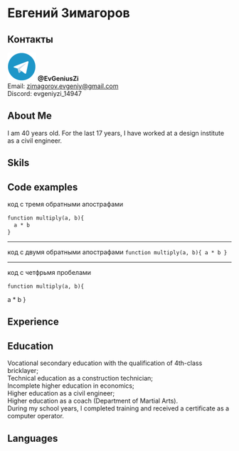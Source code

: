 # Евгений Зимагоров

## Контакты
![](telegram-64x64.png "telegram") **@EvGeniusZi**  
Email: zimagorov.evgeniy@gmail.com  
Discord: evgeniyzi_14947  

## About Me
I am 40 years old. For the last 17 years, I have worked at a design institute as a civil engineer.

## Skils

## Code examples

код с тремя обратными апострафами
```
function multiply(a, b){
  a * b
}
```
____
код с двумя обратными апострафами
``
function multiply(a, b){
  a * b
}
``
____
код с четфрьмя пробелами
    
    function multiply(a, b){
  a * b
}
    


## Experience

## Education
Vocational secondary education with the qualification of 4th-class bricklayer;  
Technical education as a construction technician;  
Incomplete higher education in economics;  
Higher education as a civil engineer;  
Higher education as a coach (Department of Martial Arts).  
During my school years, I completed training and received a certificate as a computer operator.
## Languages

